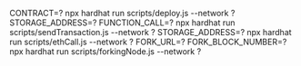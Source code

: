 CONTRACT=? npx hardhat run scripts/deploy.js  --network ?
STORAGE_ADDRESS=? FUNCTION_CALL=? npx hardhat run scripts/sendTransaction.js --network ?
STORAGE_ADDRESS=? npx hardhat run scripts/ethCall.js --network ?
FORK_URL=? FORK_BLOCK_NUMBER=? npx hardhat run scripts/forkingNode.js --network ?